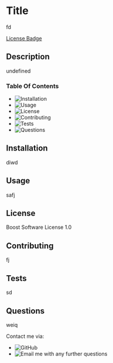 

# Title  
fd   
  
[License Badge](assets/images/Boost-Software-License-1.0.png)  

## Description   
undefined    

### Table Of Contents  
* ![Installation](#installation)
* ![Usage](#usage)
* ![License](#license)
* ![Contributing](#contributing)
* ![Tests](#tests)
* ![Questions](#questions)  
    
    
## Installation  
diwd  
    
## Usage  
safj  
     
## License   
Boost Software License 1.0 
     
## Contributing  
fj  
    
## Tests  
sd     
    
## Questions
weiq   
  
Contact me via:  
* ![GitHub](www.github.com/wadsk)  
* ![Email](mailto:ced) me with any further questions
    